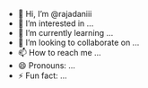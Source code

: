 - 👋 Hi, I’m @rajadaniii
- 👀 I’m interested in ...
- 🌱 I’m currently learning ...
- 💞️ I’m looking to collaborate on ...
- 📫 How to reach me ...
- 😄 Pronouns: ...
- ⚡ Fun fact: ...

<!---
rajadaniii/rajadaniii is a ✨ special ✨ repository because its `README.md` (this file) appears on your GitHub profile.
You can click the Preview link to take a look at your changes.
--->
